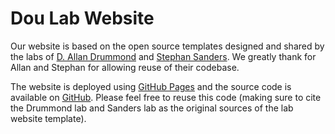 # Dou Lab Website

Our website is based on the open source templates designed and shared by the labs of [D. Allan Drummond](http://www.allanlab.org/aboutwebsite.html) and [Stephan Sanders](https://sanderslab.github.io/). We greatly thank for Allan and Stephan for allowing reuse of their codebase. 

The website is deployed using [GitHub Pages](https://douymlab.github.io) and the source code is available on [GitHub](https://github.com/douymlab). Please feel free to reuse this code (making sure to cite the Drummond lab and Sanders lab as the original sources of the lab website template).


